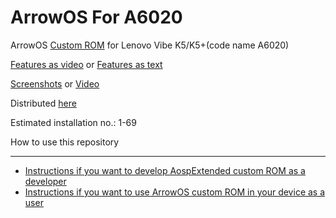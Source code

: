 ArrowOS For A6020
==============================
ArrowOS [Custom ROM](https://beebom.com/best-custom-roms-android-phones/) for Lenovo Vibe K5/K5+(code name A6020)

[Features as video](https//www.youtube.com/watch?v=KuQ9jIVmOXY) or [Features as text](https//forum.xda-developers.com/t/rom-11-0-aospextended-rom-v8-0-unofficial-surya.4202905/)

[Screenshots](https://t.me/Apon77Mido/5270) or [Video](https://www.youtube.com/watch?v=KuQ9jIVmOXY)

Distributed [here](https://t.me/rn4downloads/4885)

Estimated installation no.: 1-69

How to use this repository

-------------------

* [Instructions if you want to develop AospExtended custom ROM as a developer](https://github.com/Apon77/mido-AospExtended-Apon77/blob/main/Instructions%20for%20developers.md)
* [Instructions if you want to use ArrowOS custom ROM in your device as a user](https://github.com/Apon77/mido-AospExtended-Apon77/blob/main/Instructions%20for%20users.md)
